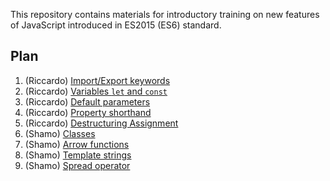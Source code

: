 This repository contains materials for introductory training on new features of JavaScript introduced in ES2015 (ES6) standard.

## Plan

1. (Riccardo) [Import/Export keywords](Import-and-Export)
2. (Riccardo) [Variables `let` and `const`](Variables-let-and-const)
3. (Riccardo) [Default parameters](Default-Parameters)
4. (Riccardo) [Property shorthand](Property-Shorthand)
5. (Riccardo) [Destructuring Assignment](Restructuring-Assignment)
6. (Shamo) [Classes](Classes)
7. (Shamo) [Arrow functions](Arrow-Functions)
8. (Shamo) [Template strings](Template-Strings)
9. (Shamo) [Spread operator](Spread-Operator)
